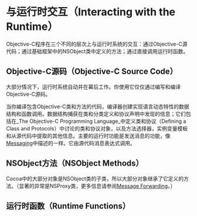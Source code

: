 # 与运行时交互（Interacting with the Runtime）

Objective-C程序在三个不同的层次上与运行时系统的交互：通过Objective-C源代码；通过基础框架中的NSObject类中定义的方法；通过直接调用运行时函数。

## Objective-C源码（Objective-C Source Code）

大部分情况下，运行时系统自动并在幕后工作。你使用它仅仅通过编写和编译Objective-C源码。

当你编译包含Objective-C类和方法的代码，编译器创建实现语言动态特性的数据结构和函数调用。数据结构捕获在类和分类定义和协议声明中发现的信息；它们包括在_The Objective-C Programming Language_中定义类和协议（Defining a Class and Protocols）中讨论的类和协议对象，以及方法选择器，实例变量模板和从源代码中提取的其他信息。主要的运行时功能是发送消息的功能，像[Messaging](https://developer.apple.com/library/content/documentation/Cocoa/Conceptual/ObjCRuntimeGuide/Articles/ocrtHowMessagingWorks.html#//apple_ref/doc/uid/TP40008048-CH104-SW1)中描述的一样。它由源代码消息表达式调用。

## NSObject方法（NSObject Methods）

Cocoa中的大部分对象是NSObject类的子类，所以大部分对象继承了它定义的方法。（显著的异常是NSProxy类，更多信息请参阅[Message Forwarding](https://developer.apple.com/library/content/documentation/Cocoa/Conceptual/ObjCRuntimeGuide/Articles/ocrtForwarding.html#//apple_ref/doc/uid/TP40008048-CH105-SW1)。）

## 运行时函数（Runtime Functions）



